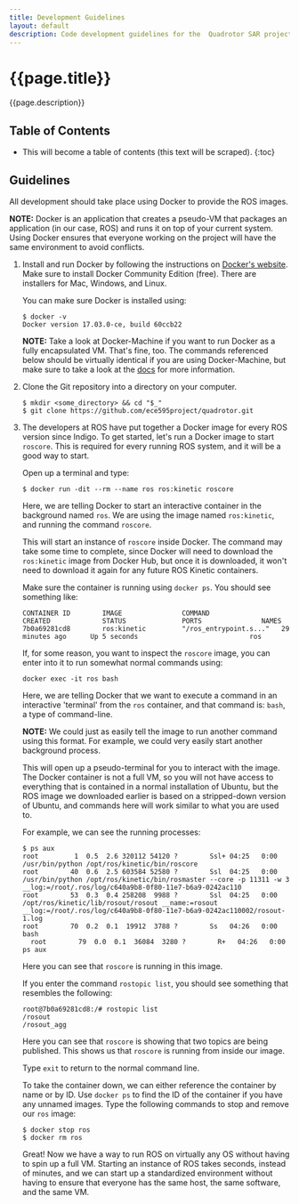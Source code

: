 ```yaml
---
title: Development Guidelines
layout: default
description: Code development guidelines for the  Quadrotor SAR project.
---
```


# {{page.title}}

{{page.description}}

## Table of Contents

* This will become a table of contents (this text will be scraped).
{:toc}

## Guidelines

All development should take place using Docker to provide the ROS images.

__NOTE:__ Docker is an application that creates a pseudo-VM that packages an application (in our case, ROS) and runs it on top of your current system. Using Docker ensures that everyone working on the project will have the same environment to avoid conflicts.

1. Install and run Docker by following the instructions on [Docker's website](https://docs.docker.com/engine/installation/). Make sure to install Docker Community Edition (free). There are installers for Mac, Windows, and Linux.

    You can make sure Docker is installed using:

    ```Shell
    $ docker -v
    Docker version 17.03.0-ce, build 60ccb22
    ```

    __NOTE:__ Take a look at Docker-Machine if you want to run Docker as a fully encapsulated VM. That's fine, too. The commands referenced below should be virtually identical if you are using Docker-Machine, but make sure to take a look at the [docs](https://docs.docker.com/machine/overview/) for more information.

2. Clone the Git repository into a directory on your computer.

    ```Shell
    $ mkdir <some_directory> && cd "$_"
    $ git clone https://github.com/ece595project/quadrotor.git
    ```

3. The developers at ROS have put together a Docker image for every ROS version since Indigo. To get started, let's run a Docker image to start `roscore`. This is required for every running ROS system, and it will be a good way to start.

    Open up a terminal and type:

    ```Shell
    $ docker run -dit --rm --name ros ros:kinetic roscore
    ```

    Here, we are telling Docker to start an interactive container in the background named `ros`. We are using the image named `ros:kinetic`, and running the command `roscore`.

    This will start an instance of `roscore` inside Docker. The command may take some time to complete, since Docker will need to download the `ros:kinetic` image from Docker Hub, but once it is downloaded, it won't need to download it again for any future ROS Kinetic containers.

    Make sure the container is running using `docker ps`. You should see something like:

    ```Shell
    CONTAINER ID        IMAGE               COMMAND                  CREATED             STATUS              PORTS               NAMES
    7b0a69281cd8        ros:kinetic         "/ros_entrypoint.s..."   29 minutes ago      Up 5 seconds                            ros
    ```

    If, for some reason, you want to inspect the `roscore` image, you can enter into it to run somewhat normal commands using:

    ```Shell
    docker exec -it ros bash
    ```

    Here, we are telling Docker that we want to execute a command in an interactive 'terminal' from the `ros` container, and that command is: `bash`, a type of command-line.

    __NOTE:__ We could just as easily tell the image to run another command using this format. For example, we could very easily start another background process.

    This will open up a pseudo-terminal for you to interact with the image. The Docker container is not a full VM, so you will not have access to everything that is contained in a normal installation of Ubuntu, but the ROS image we downloaded earlier is based on a stripped-down version of Ubuntu, and commands here will work similar to what you are used to.

    For example, we can see the running processes:

    ```Shell
    $ ps aux
    root         1  0.5  2.6 320112 54120 ?        Ssl+ 04:25   0:00 /usr/bin/python /opt/ros/kinetic/bin/roscore
    root        40  0.6  2.5 603584 52580 ?        Ssl  04:25   0:00 /usr/bin/python /opt/ros/kinetic/bin/rosmaster --core -p 11311 -w 3 __log:=/root/.ros/log/c640a9b8-0f80-11e7-b6a9-0242ac110
    root        53  0.3  0.4 258208  9988 ?        Ssl  04:25   0:00 /opt/ros/kinetic/lib/rosout/rosout __name:=rosout __log:=/root/.ros/log/c640a9b8-0f80-11e7-b6a9-0242ac110002/rosout-1.log
    root        70  0.2  0.1  19912  3788 ?        Ss   04:26   0:00 bash
      root        79  0.0  0.1  36084  3280 ?        R+   04:26   0:00 ps aux
    ```

    Here you can see that `roscore` is running in this image.

    If you enter the command `rostopic list`, you should see something that resembles the following:

    ```Shell
    root@7b0a69281cd8:/# rostopic list
    /rosout
    /rosout_agg
    ```

    Here you can see that `roscore` is showing that two topics are being published. This shows us that `roscore` is running from inside our image.

    Type `exit` to return to the normal command line.

    To take the container down, we can either reference the container by name or by ID. Use `docker ps` to find the ID of the container if you have any unnamed images. Type the following commands to stop and remove our `ros` image:

    ```Shell
    $ docker stop ros
    $ docker rm ros
    ```

    Great! Now we have a way to run ROS on virtually any OS without having to spin up a full VM. Starting an instance of ROS takes seconds, instead of minutes, and we can start up a standardized environment without having to ensure that everyone has the same host, the same software, and the same VM.
